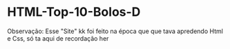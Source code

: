 # HTML-Top-10-Bolos-D
Observação: Esse "Site" kk foi feito na época que que tava apredendo Html e Css, só ta aqui de recordação her
